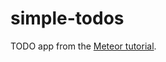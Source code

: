# simple-todos
TODO app from the [Meteor tutorial](https://www.meteor.com/tutorials/blaze/creating-an-app).
